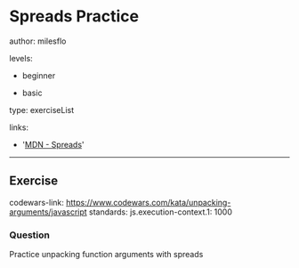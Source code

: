 # Spreads Practice
author: milesflo

levels:

  - beginner

  - basic

type: exerciseList

links:

  - '[MDN - Spreads](https://developer.mozilla.org/en-US/docs/Web/JavaScript/Reference/Operators/Spread_syntax)'

---
## Exercise
codewars-link: https://www.codewars.com/kata/unpacking-arguments/javascript
standards:
  js.execution-context.1: 1000
### Question
Practice unpacking function arguments with spreads
